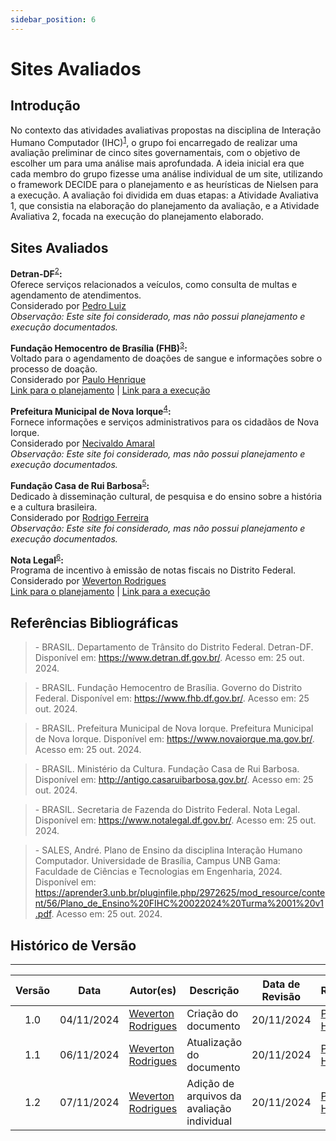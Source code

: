 ```yaml
---
sidebar_position: 6
---
```


# Sites Avaliados

## Introdução

No contexto das atividades avaliativas propostas na disciplina de Interação Humano Computador (IHC)<sup>[1](../planejamento/sitesAvaliados.md#referências-bibliográficas)</sup>, o grupo foi encarregado de realizar uma avaliação preliminar de cinco sites governamentais, com o objetivo de escolher um para uma análise mais aprofundada. A ideia inicial era que cada membro do grupo fizesse uma análise individual de um site, utilizando o framework DECIDE para o planejamento e as heurísticas de Nielsen para a execução. A avaliação foi dividida em duas etapas: a Atividade Avaliativa 1, que consistia na elaboração do planejamento da avaliação, e a Atividade Avaliativa 2, focada na execução do planejamento elaborado.

## Sites Avaliados

**Detran-DF**<sup>[2](../planejamento/sitesAvaliados.md#referências-bibliográficas)</sup>**:**  
Oferece serviços relacionados a veículos, como consulta de multas e agendamento de atendimentos.    
Considerado por [Pedro Luiz](https://github.com/pedroluizfo "Github Pedro Luiz")  
_Observação: Este site foi considerado, mas não possui planejamento e execução documentados._

**Fundação Hemocentro de Brasília (FHB)**<sup>[3](../planejamento/sitesAvaliados.md#referências-bibliográficas)</sup>**:**  
Voltado para o agendamento de doações de sangue e informações sobre o processo de doação.   
Considerado por [Paulo Henrique](https://github.com/paulomh "Github Paulo Henrique")  
[Link para o planejamento](avaliacoes/planejamento-fundacao-hemocentro-de-brasilia.pdf) | [Link para a execução](avaliacoes/execucao-fundacao-hemocentro-de-brasilia.pdf)

**Prefeitura Municipal de Nova Iorque**<sup>[4](../planejamento/sitesAvaliados.md#referências-bibliográficas)</sup>**:**  
Fornece informações e serviços administrativos para os cidadãos de Nova Iorque.     
Considerado por [Necivaldo Amaral](https://github.com/junioramaral22 "Github Necivaldo Amaral")  
_Observação: Este site foi considerado, mas não possui planejamento e execução documentados._

**Fundação Casa de Rui Barbosa**<sup>[5](../planejamento/sitesAvaliados.md#referências-bibliográficas)</sup>**:**  
Dedicado à disseminação cultural, de pesquisa e do ensino sobre a história e a cultura brasileira.    
Considerado por [Rodrigo Ferreira](https://github.com/rodwendrel "Github Rodrigo Ferreira")  
_Observação: Este site foi considerado, mas não possui planejamento e execução documentados._

**Nota Legal**<sup>[6](../planejamento/sitesAvaliados.md#referências-bibliográficas)</sup>**:**  
Programa de incentivo à emissão de notas fiscais no Distrito Federal.    
Considerado por [Weverton Rodrigues](https://github.com/vevetin "Github Weverton Rodrigues")  
[Link para o planejamento](avaliacoes/planejamento-nota-legal.pdf) | [Link para a execução](avaliacoes/execucao-nota-legal.pdf)

## Referências Bibliográficas

> \- BRASIL. Departamento de Trânsito do Distrito Federal. Detran-DF. Disponível em: https://www.detran.df.gov.br/. Acesso em: 25 out. 2024.  

> \- BRASIL. Fundação Hemocentro de Brasília. Governo do Distrito Federal. Disponível em: https://www.fhb.df.gov.br/. Acesso em: 25 out. 2024. 

> \- BRASIL. Prefeitura Municipal de Nova Iorque. Prefeitura Municipal de Nova Iorque. Disponível em: https://www.novaiorque.ma.gov.br/. Acesso em: 25 out. 2024.   

> \- BRASIL. Ministério da Cultura. Fundação Casa de Rui Barbosa. Disponível em: http://antigo.casaruibarbosa.gov.br/. Acesso em: 25 out. 2024.  

> \- BRASIL. Secretaria de Fazenda do Distrito Federal. Nota Legal. Disponível em: https://www.notalegal.df.gov.br/. Acesso em: 25 out. 2024.

> \- SALES, André. Plano de Ensino da disciplina Interação Humano Computador. Universidade de Brasília, Campus UNB Gama: Faculdade de Ciências e Tecnologias em Engenharia, 2024. Disponível em: https://aprender3.unb.br/pluginfile.php/2972625/mod_resource/content/56/Plano_de_Ensino%20FIHC%20022024%20Turma%2001%20v1.pdf. Acesso em: 25 out. 2024.

## Histórico de Versão
---
| Versão | Data | Autor(es) | Descrição | Data de Revisão | Revisor(es) |
|:---:|:---:|---|---|:---:|---|
| 1.0 | 04/11/2024 | [Weverton Rodrigues](https://github.com/vevetin) | Criação do documento | 20/11/2024 | [Paulo Henrique](https://github.com/paulomh) |  
| 1.1 | 06/11/2024 | [Weverton Rodrigues](https://github.com/vevetin) | Atualização do documento | 20/11/2024 | [Paulo Henrique](https://github.com/paulomh) |
| 1.2 | 07/11/2024 | [Weverton Rodrigues](https://github.com/vevetin) | Adição de arquivos da avaliação individual | 20/11/2024 | [Paulo Henrique](https://github.com/paulomh) |
